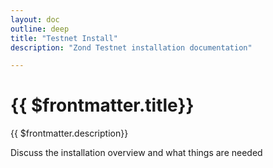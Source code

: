 ```yaml
---
layout: doc
outline: deep
title: "Testnet Install"
description: "Zond Testnet installation documentation"

---
```



# {{ $frontmatter.title}}

{{ $frontmatter.description}}


Discuss the installation overview and what things are needed